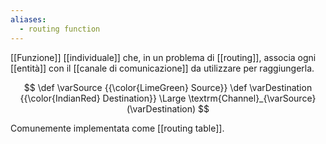 ```yaml
---
aliases:
  - routing function
---
```

[[Funzione]] [[individuale]] che, in un problema di [[routing]], associa ogni [[entità]] con il [[canale di comunicazione]] da utilizzare per raggiungerla.

$$
\def \varSource {{\color{LimeGreen} Source}}
\def \varDestination {{\color{IndianRed} Destination}}
\Large
\textrm{Channel}_{\varSource}(\varDestination)
$$

Comunemente implementata come [[routing table]].
